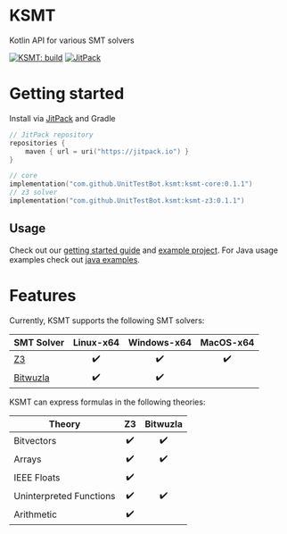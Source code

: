 # KSMT
Kotlin API for various SMT solvers

[![KSMT: build](https://github.com/UnitTestBot/ksmt/actions/workflows/build-and-run-tests.yml/badge.svg)](https://github.com/UnitTestBot/ksmt/workflows/build-and-run-tests.yml)
[![JitPack](https://jitpack.io/v/UnitTestBot/ksmt.svg)](https://jitpack.io/#UnitTestBot/ksmt)

# Getting started
Install via [JitPack](https://jitpack.io/) and Gradle

```kotlin
// JitPack repository
repositories {
    maven { url = uri("https://jitpack.io") }
}

// core 
implementation("com.github.UnitTestBot.ksmt:ksmt-core:0.1.1")
// z3 solver
implementation("com.github.UnitTestBot.ksmt:ksmt-z3:0.1.1")
```

## Usage
Check out our [getting started guide](docs/getting-started.md) and [example project](examples).
For Java usage examples check out [java examples](examples/src/main/java).

# Features
Currently, KSMT supports the following SMT solvers:

| SMT Solver                                       |     Linux-x64      |    Windows-x64     |     MacOS-x64      |
|--------------------------------------------------|:------------------:|:------------------:|:------------------:|
| [Z3](https://github.com/Z3Prover/z3)             | :heavy_check_mark: | :heavy_check_mark: | :heavy_check_mark: |
| [Bitwuzla](https://github.com/bitwuzla/bitwuzla) | :heavy_check_mark: | :heavy_check_mark: |                    |

KSMT can express formulas in the following theories:

| Theory                  |         Z3         |      Bitwuzla      |
|-------------------------|:------------------:|:------------------:|
| Bitvectors              | :heavy_check_mark: | :heavy_check_mark: |
| Arrays                  | :heavy_check_mark: | :heavy_check_mark: |
| IEEE Floats             | :heavy_check_mark: |                    |
| Uninterpreted Functions | :heavy_check_mark: | :heavy_check_mark: |
| Arithmetic              | :heavy_check_mark: |                    |
